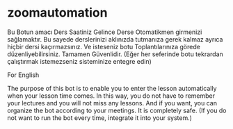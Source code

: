 # zoomautomation

Bu Botun amacı Ders Saatiniz Gelince Derse Otomatikmen girmenizi sağlamaktır.
Bu sayede derslerinizi aklınızda tutmanıza gerek kalmaz ayrıca hiçbir dersi kaçırmazsınız.
Ve isteseniz botu Toplantılarınıza görede düzenliyebilirsiniz.
Tamamen Güvenlidir.
(Eğer her seferinde botu tekrardan çalıştırmak istemezseniz sisteminize entegre edin)

For English

The purpose of this bot is to enable you to enter the lesson automatically when your lesson time comes.
In this way, you do not have to remember your lectures and you will not miss any lessons.
And if you want, you can organize the bot according to your meetings.
It is completely safe.
(If you do not want to run the bot every time, integrate it into your system.)
